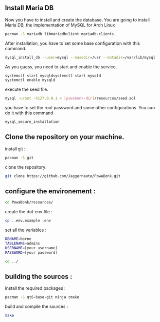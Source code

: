 ## Install Maria DB

Now you have to install and create the database.
You are going to install Maria DB, the implementation of MySQL for Arch Linux

```sh
pacman -S mariadb libmariadbclient mariadb-clients
```

After installation, you have to set some base configuration with this command.
```sh
mysql_install_db --user=mysql --basedir=/usr --datadir=/var/lib/mysql
```

As you guess, you need to start and enable the service.
```sh
systemctl start mysqldsystemctl start mysqld
systemctl enable mysqld
```
execute the seed file.
```sh
mysql -uroot -h127.0.0.1 < [powabonk-dir]/resources/seed.sql
```

you have to set the root password and some other configurations. You can do it with this command

```sh
mysql_secure_installation
```

## Clone the repository on your machine.
install git :  
```sh
pacman -S git
```
clone the repository:
```sh
git clone https://github.com/Jaggernaute/PowaBonk.git
```

## configure the environement :

```sh
cd PowaBonk/resources/
```
create the dot-env file :
```sh
cp ..env.example .env
```
set all the variables :
```sh
DBNAME=borne
TABLENAME=admins
USERNAME=[your username]
PASSWORD=[your password]
```
```sh
cd ../
```

## building the sources :
install the required packages :
```sh
pacman -S qt6-base-git ninja cmake
```
build and compile the sources :
```sh
make
 ```
   <!-- TODO: add the database / server deployement instructions  and move 
   everything to a DEPLOYEMENT.md-->
